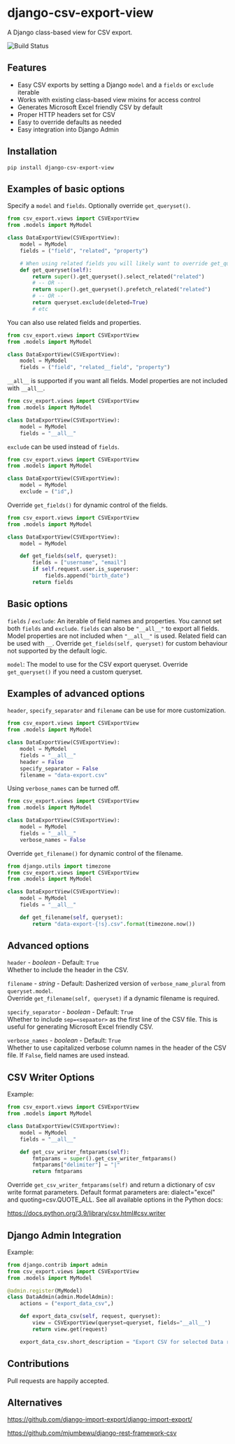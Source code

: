 # django-csv-export-view

A Django class-based view for CSV export.

![Build Status](https://github.com/benkonrath/django-csv-export-view/actions/workflows/tests.yml/badge.svg)

## Features

* Easy CSV exports by setting a Django `model` and a `fields` or `exclude` iterable
* Works with existing class-based view mixins for access control
* Generates Microsoft Excel friendly CSV by default
* Proper HTTP headers set for CSV
* Easy to override defaults as needed
* Easy integration into Django Admin

## Installation

`pip install django-csv-export-view`

## Examples of basic options

Specify a `model` and `fields`. Optionally override `get_queryset()`.
```python
from csv_export.views import CSVExportView
from .models import MyModel

class DataExportView(CSVExportView):
    model = MyModel
    fields = ("field", "related", "property")

    # When using related fields you will likely want to override get_queryset() use select_related() or prefetch_related().
    def get_queryset(self):
        return super().get_queryset().select_related("related")
        # -- OR --
        return super().get_queryset().prefetch_related("related")
        # -- OR --
        return queryset.exclude(deleted=True)
        # etc
```

You can also use related fields and properties.
```python
from csv_export.views import CSVExportView
from .models import MyModel

class DataExportView(CSVExportView):
    model = MyModel
    fields = ("field", "related__field", "property")
```

`__all__` is supported if you want all fields. Model properties are not included with `__all__`.
```python
from csv_export.views import CSVExportView
from .models import MyModel

class DataExportView(CSVExportView):
    model = MyModel
    fields = "__all__"
```

`exclude` can be used instead of `fields`.
```python
from csv_export.views import CSVExportView
from .models import MyModel

class DataExportView(CSVExportView):
    model = MyModel
    exclude = ("id",)
```

Override `get_fields()` for dynamic control of the fields.
```python
from csv_export.views import CSVExportView
from .models import MyModel

class DataExportView(CSVExportView):
    model = MyModel

    def get_fields(self, queryset):
        fields = ["username", "email"]
        if self.request.user.is_superuser:
            fields.append("birth_date")
        return fields
```

## Basic options

`fields` / `exclude`: An iterable of field names and properties. You cannot set both `fields` and `exclude`.
`fields` can also be `"__all__"` to export all fields. Model properties are not included when `"__all__"` is used.
Related field can be used with `__`. Override `get_fields(self, queryset)` for custom behaviour not supported by the
default logic.

`model`: The model to use for the CSV export queryset. Override `get_queryset()` if you need a custom queryset.

## Examples of advanced options

`header`, `specify_separator` and `filename` can be use for more customization.
```python
from csv_export.views import CSVExportView
from .models import MyModel

class DataExportView(CSVExportView):
    model = MyModel
    fields = "__all__"
    header = False
    specify_separator = False
    filename = "data-export.csv"
```

Using `verbose_names` can be turned off.
```python
from csv_export.views import CSVExportView
from .models import MyModel

class DataExportView(CSVExportView):
    model = MyModel
    fields = "__all__"
    verbose_names = False
```

Override `get_filename()` for dynamic control of the filename.
```python
from django.utils import timezone
from csv_export.views import CSVExportView
from .models import MyModel

class DataExportView(CSVExportView):
    model = MyModel
    fields = "__all__"

    def get_filename(self, queryset):
        return "data-export-{!s}.csv".format(timezone.now())
```

## Advanced options

`header` - *boolean* - Default: `True`  
Whether to include the header in the CSV.

`filename` - *string* - Default: Dasherized version of `verbose_name_plural` from `queryset.model`.  
Override `get_filename(self, queryset)` if a dynamic filename is required.

`specify_separator` - *boolean* - Default: `True`  
Whether to include `sep=<sepaator>` as the first line of the CSV file. This is useful for generating Microsoft
Excel friendly CSV.

`verbose_names` - *boolean* - Default: `True`  
Whether to use capitalized verbose column names in the header of the CSV file. If `False`, field names are used
instead.

## CSV Writer Options

Example:
```python
from csv_export.views import CSVExportView
from .models import MyModel

class DataExportView(CSVExportView):
    model = MyModel
    fields = "__all__"

    def get_csv_writer_fmtparams(self):
        fmtparams = super().get_csv_writer_fmtparams()
        fmtparams["delimiter"] = "|"
        return fmtparams
```

Override `get_csv_writer_fmtparams(self)` and return a dictionary of csv write format parameters. Default format
parameters are: dialect="excel" and quoting=csv.QUOTE_ALL. See all available options in the Python docs:

https://docs.python.org/3.9/library/csv.html#csv.writer

## Django Admin Integration

Example:
```python
from django.contrib import admin
from csv_export.views import CSVExportView
from .models import MyModel

@admin.register(MyModel)
class DataAdmin(admin.ModelAdmin):
    actions = ("export_data_csv",)

    def export_data_csv(self, request, queryset):
        view = CSVExportView(queryset=queryset, fields="__all__")
        return view.get(request)

    export_data_csv.short_description = "Export CSV for selected Data records"
```

## Contributions

Pull requests are happily accepted.

## Alternatives

https://github.com/django-import-export/django-import-export/

https://github.com/mjumbewu/django-rest-framework-csv
